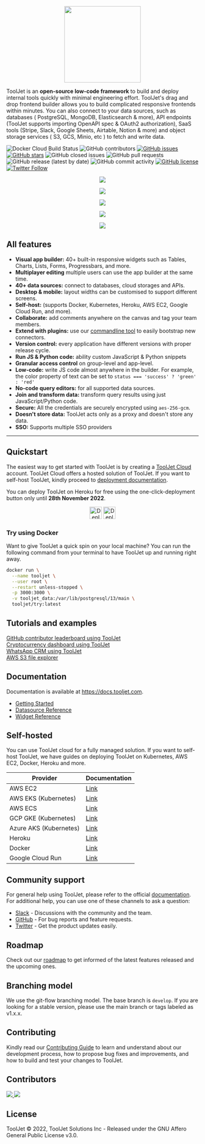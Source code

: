 <p align="center">
  <img src="https://user-images.githubusercontent.com/7828962/143565889-f4c51c89-fc7e-471c-90b6-42ae697bca6b.png" width="200" />
  <br/>
</p>

ToolJet is an **open-source low-code framework** to build and deploy internal tools quickly with minimal engineering effort. ToolJet's drag and drop frontend builder allows you to build complicated responsive frontends within minutes. You can also connect to your data sources, such as databases ( PostgreSQL, MongoDB, Elasticsearch & more), API endpoints (ToolJet supports importing OpenAPI spec & OAuth2 authorization), SaaS tools (Stripe, Slack, Google Sheets, Airtable, Notion & more) and object storage services ( S3, GCS, Minio, etc ) to fetch and write data.

![Docker Cloud Build Status](https://img.shields.io/docker/cloud/build/tooljet/tooljet-ce)
![GitHub contributors](https://img.shields.io/github/contributors/tooljet/tooljet)
[![GitHub issues](https://img.shields.io/github/issues/ToolJet/ToolJet)](https://github.com/ToolJet/ToolJet/issues)
[![GitHub stars](https://img.shields.io/github/stars/ToolJet/ToolJet)](https://github.com/ToolJet/ToolJet/stargazers)
![GitHub closed issues](https://img.shields.io/github/issues-closed/tooljet/tooljet)
![GitHub pull requests](https://img.shields.io/github/issues-pr-raw/tooljet/tooljet)
![GitHub release (latest by date)](https://img.shields.io/github/v/release/tooljet/tooljet)
![GitHub commit activity](https://img.shields.io/github/commit-activity/m/tooljet/tooljet)
[![GitHub license](https://img.shields.io/github/license/ToolJet/ToolJet)](https://github.com/ToolJet/ToolJet)
[![Twitter Follow](https://img.shields.io/twitter/follow/ToolJet?style=social)](https://twitter.com/ToolJet)

<p align="center">
  <kbd>
    <img src="https://user-images.githubusercontent.com/7828962/203568785-ff45e994-1b4c-4397-9fd0-52f11c281001.png"/>

  </kbd>
</p>

<p align="center">
  <kbd>
    <img src="https://user-images.githubusercontent.com/7828962/202402863-2851a072-9dca-4b8b-9473-0d044373928b.png"/>

  </kbd>
</p>

<p align="center">
  <kbd>
<img src="https://user-images.githubusercontent.com/7828962/202402727-711e30f4-f454-42c2-8492-e4a77cb981ac.png"/>
  </kbd>
</p>

<p align="center">
  <kbd>
<img src="https://user-images.githubusercontent.com/7828962/202402422-8f1df2a4-5c07-4125-9c2e-5450b90f464c.png"/>
  </kbd>
</p>

<p align="center">
  <kbd>
<img src="https://user-images.githubusercontent.com/7828962/202402574-7cd7c606-d751-4de1-ba56-abbedba54b13.png"/>
  </kbd>
</p>


## All features

- **Visual app builder:** 40+ built-in responsive widgets such as Tables, Charts, Lists, Forms, Progressbars, and more.
- **Multiplayer editing** multiple users can use the app builder at the same time.
- **40+ data sources:** connect to databases, cloud storages and APIs.
- **Desktop & mobile:** layout widths can be customised to support different screens.
- **Self-host:** (supports Docker, Kubernetes, Heroku, AWS EC2, Google Cloud Run, and more).
- **Collaborate:** add comments anywhere on the canvas and tag your team members.
- **Extend with plugins:** use our [commandline tool](https://www.npmjs.com/package/@tooljet/cli) to easily bootstrap new connectors.
- **Version control:** every application have different versions with proper release cycle.
- **Run JS & Python code:** ability custom JavaScript & Python snippets
- **Granular access control** on group-level and app-level.
- **Low-code:** write JS code almost anywhere in the builder. For example, the color property of text can be set to `status === 'success' ? 'green' : 'red'`
- **No-code query editors:** for all supported data sources.
- **Join and transform data:** transform query results using just JavaScript/Python code.
- **Secure:** All the credentials are securely encrypted using `aes-256-gcm`.
- **Doesn't store data:** ToolJet acts only as a proxy and doesn't store any data.
- **SSO:** Supports multiple SSO providers

<hr>

## Quickstart
The easiest way to get started with ToolJet is by creating a [ToolJet Cloud](https://tooljet.com) account. ToolJet Cloud offers a hosted solution of ToolJet. If you want to self-host ToolJet, kindly proceed to [deployment documentation](https://docs.tooljet.com/docs/setup/architecture).

You can deploy ToolJet on Heroku for free using the one-click-deployment button only until **28th November 2022**.
<p align="center">
  <a href="https://heroku.com/deploy?template=https://github.com/tooljet/tooljet/tree/main"><img src="https://www.herokucdn.com/deploy/button.svg" alt="Deploy to Heroku" height=32></a>
  <a href="https://cloud.digitalocean.com/apps/new?repo=https://github.com/ToolJet/ToolJet/tree/main"><img src="https://www.deploytodo.com/do-btn-blue.svg" alt="Deploy to DigitalOcean" height=32></a>
</p>

### Try using Docker
Want to give ToolJet a quick spin on your local machine? You can run the following command from your terminal to have ToolJet up and running right away.

```bash
docker run \
  --name tooljet \
  --user root \
  --restart unless-stopped \
  -p 3000:3000 \
  -v tooljet_data:/var/lib/postgresql/13/main \
  tooljet/try:latest
```

## Tutorials and examples

[GitHub contributor leaderboard using ToolJet](https://blog.tooljet.io/building-a-github-contributor-leaderboard-using-tooljet/)<br>
[Cryptocurrency dashboard using ToolJet](https://blog.tooljet.com/how-to-build-a-cryptocurrency-dashboard-in-10-minutes/)<br>
[WhatsApp CRM using ToolJet](https://blog.tooljet.com/build-a-whatsapp-crm-using-tooljet-within-10-mins/)<br>
[AWS S3 file explorer](https://blog.tooljet.com/building-an-app-to-view-and-upload-files-in-aws-s3-bucket/)<br>

## Documentation
Documentation is available at https://docs.tooljet.com.

- [Getting Started](https://docs.tooljet.com)<br>
- [Datasource Reference](https://docs.tooljet.com/docs/data-sources/airtable/)<br>
- [Widget Reference](https://docs.tooljet.com/docs/widgets/button)

## Self-hosted
You can use ToolJet cloud for a fully managed solution. If you want to self-host ToolJet, we have guides on deploying ToolJet on Kubernetes, AWS EC2, Docker, Heroku and more.

| Provider  | Documentation |
| ------------- | ------------- |
| AWS EC2 | [Link](https://docs.tooljet.com/docs/setup/ec2)  |
| AWS EKS (Kubernetes) | [Link](https://docs.tooljet.com/docs/setup/kubernetes)   |
| AWS ECS | [Link](https://docs.tooljet.com/docs/setup/ecs)   |
| GCP GKE (Kubernetes) | [Link](https://docs.tooljet.com/docs/setup/kubernetes-gke)   |
| Azure AKS (Kubernetes) | [Link](https://docs.tooljet.com/docs/setup/kubernetes-aks)   |
| Heroku  | [Link](https://docs.tooljet.com/docs/setup/heroku)  |
| Docker  | [Link](https://docs.tooljet.com/docs/setup/docker)   |
| Google Cloud Run  | [Link](https://docs.tooljet.com/docs/setup/google-cloud-run)   |


## Community support
For general help using ToolJet, please refer to the official [documentation](https://docs.tooljet.com/docs/intro/). For additional help, you can use one of these channels to ask a question:

- [Slack](https://join.slack.com/t/tooljet/shared_invite/zt-r2neyfcw-KD1COL6t2kgVTlTtAV5rtg) - Discussions with the community and the team.
- [GitHub](https://github.com/ToolJet/ToolJet/issues) - For bug reports and feature requests.
- [Twitter](https://twitter.com/ToolJet) - Get the product updates easily.

## Roadmap
Check out our [roadmap](https://github.com/ToolJet/ToolJet/projects/2) to get informed of the latest features released and the upcoming ones.

## Branching model
We use the git-flow branching model. The base branch is `develop`. If you are looking for a stable version, please use the main branch or tags labeled as v1.x.x.

## Contributing
Kindly read our [Contributing Guide](CONTRIBUTING.md) to learn and understand about our development process, how to propose bug fixes and improvements, and how to build and test your changes to ToolJet. <br>

## Contributors
<a href="https://github.com/tooljet/tooljet/graphs/contributors">
  <img src="https://contrib.rocks/image?repo=tooljet/tooljet" />
  <img src="https://us-central1-tooljet-hub.cloudfunctions.net/github" />
</a>

## License
ToolJet © 2022, ToolJet Solutions Inc - Released under the GNU Affero General Public License v3.0.
